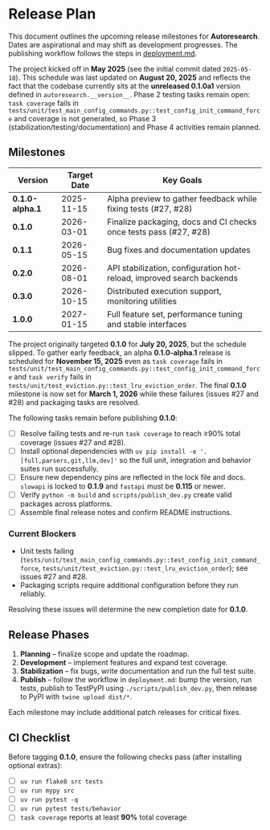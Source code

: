 # Release Plan

This document outlines the upcoming release milestones for **Autoresearch**. Dates are aspirational and may shift as development progresses. The publishing workflow follows the steps in [deployment.md](deployment.md).

The project kicked off in **May 2025** (see the initial commit dated `2025-05-18`).
This schedule was last updated on **August 20, 2025** and reflects the fact that
the codebase currently sits at the **unreleased 0.1.0a1** version defined in
`autoresearch.__version__`.
Phase 2 testing tasks remain open: `task coverage` fails in
`tests/unit/test_main_config_commands.py::test_config_init_command_force`
and coverage is not generated, so Phase 3 (stabilization/testing/documentation)
and Phase 4 activities remain planned.

## Milestones

| Version | Target Date | Key Goals |
| ------- | ----------- | --------- |
| **0.1.0-alpha.1** | 2025-11-15 | Alpha preview to gather feedback while fixing tests (#27, #28) |
| **0.1.0** | 2026-03-01 | Finalize packaging, docs and CI checks once tests pass (#27, #28) |
| **0.1.1** | 2026-05-15 | Bug fixes and documentation updates |
| **0.2.0** | 2026-08-01 | API stabilization, configuration hot-reload, improved search backends |
| **0.3.0** | 2026-10-15 | Distributed execution support, monitoring utilities |
| **1.0.0** | 2027-01-15 | Full feature set, performance tuning and stable interfaces |

The project originally targeted **0.1.0** for **July 20, 2025**, but the
schedule slipped. To gather early feedback, an alpha **0.1.0-alpha.1**
release is scheduled for **November 15, 2025** even as `task coverage` fails
in `tests/unit/test_main_config_commands.py::test_config_init_command_force`
and `task verify` fails in `tests/unit/test_eviction.py::test_lru_eviction_order`.
The final **0.1.0** milestone is now set for **March 1, 2026** while these
failures (issues #27 and #28) and packaging tasks are resolved.

The following tasks remain before publishing **0.1.0**:

- [ ] Resolve failing tests and re-run `task coverage` to reach ≥90% total coverage (issues #27 and #28).
- [ ] Install optional dependencies with `uv pip install -e '.[full,parsers,git,llm,dev]'` so the full unit, integration and behavior suites run successfully.
- [ ] Ensure new dependency pins are reflected in the lock file and docs. `slowapi` is locked to **0.1.9** and `fastapi` must be **0.115** or newer.
- [ ] Verify `python -m build` and `scripts/publish_dev.py` create valid packages across platforms.
- [ ] Assemble final release notes and confirm README instructions.

### Current Blockers

- Unit tests failing (`tests/unit/test_main_config_commands.py::test_config_init_command_force`,
  `tests/unit/test_eviction.py::test_lru_eviction_order`); see issues #27 and #28.
- Packaging scripts require additional configuration before they run reliably.

Resolving these issues will determine the new completion date for **0.1.0**.

## Release Phases

1. **Planning** – finalize scope and update the roadmap.
2. **Development** – implement features and expand test coverage.
3. **Stabilization** – fix bugs, write documentation and run the full test suite.
4. **Publish** – follow the workflow in `deployment.md`: bump the version, run tests, publish to TestPyPI using `./scripts/publish_dev.py`, then release to PyPI with `twine upload dist/*`.

Each milestone may include additional patch releases for critical fixes.

## CI Checklist

Before tagging **0.1.0**, ensure the following checks pass (after installing optional extras):

- [ ] `uv run flake8 src tests`
- [ ] `uv run mypy src`
- [ ] `uv run pytest -q`
- [ ] `uv run pytest tests/behavior`
- [ ] `task coverage` reports at least **90%** total coverage
